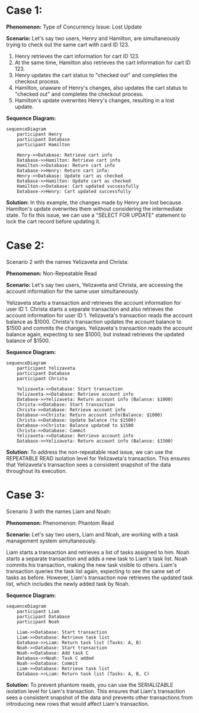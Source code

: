 # Case 1: 

**Phenomenon:**
Type of Concurrency Issue: Lost Update

**Scenario:** 
Let's say two users, Henry and Hamilton, are simultaneously trying to check out the same cart with card ID 123. 

1. Henry retrieves the cart information for cart ID 123.
2. At the same time, Hamilton also retrieves the cart information for cart ID 123.
3. Henry updates the cart status to "checked out" and completes the checkout process.
4. Hamilton, unaware of Henry's changes, also updates the cart status to "checked out" and completes the checkout process.
5. Hamilton's update overwrites Henry's changes, resulting in a lost update.

**Sequence Diagram:**
```mermaid
sequenceDiagram  
    participant Henry
    participant Database
    participant Hamilton

    Henry->>Database: Retrieve cart info
    Database->>Hamilton: Retrieve cart info
    Hamilton->>Database: Return cart info
    Database->>Henry: Return cart info:
    Henry->>Database: Update cart as checked
    Database->>Hamilton: Update cart as checked
    Hamilton->>Database: Cart updated successfully
    Database->>Henry: Cart updated successfully
```


**Solution:**
In this example, the changes made by Henry are lost because Hamilton's update overwrites them without considering the intermediate state. To fix this issue, we can use a "SELECT FOR UPDATE" statement to lock the cart record before updating it.

# Case 2: 
Scenario 2 with the names Yelizaveta and Christa:

**Phenomenon:**
Non-Repeatable Read

**Scenario:** 
Let's say two users, Yelizaveta and Christa, are accessing the account information for the same user simultaneously.

Yelizaveta starts a transaction and retrieves the account information for user ID 1.
Christa starts a separate transaction and also retrieves the account information for user ID 1.
Yelizaveta's transaction reads the account balance as $1000.
Christa's transaction updates the account balance to $1500 and commits the changes.
Yelizaveta's transaction reads the account balance again, expecting to see $1000, but instead retrieves the updated balance of $1500.

**Sequence Diagram:**
```mermaid 
sequenceDiagram
    participant Yelizaveta
    participant Database
    participant Christa

    Yelizaveta->>Database: Start transaction
    Yelizaveta->>Database: Retrieve account info
    Database->>Yelizaveta: Return account info (Balance: $1000)
    Christa->>Database: Start transaction
    Christa->>Database: Retrieve account info
    Database->>Christa: Return account info(Balance: $1000)
    Christa->>Database: Update balance (to $1500)
    Database->>Christa: Balance updated to $1500
    Christa->>Database: Commit
    Yelizaveta->>Database: Retrieve account info
    Database->>Yelizaveta: Return account info (Balance: $1500)
```

**Solution:**
To address the non-repeatable read issue, we can use the REPEATABLE READ isolation level for Yelizaveta's transaction. This ensures that Yelizaveta's transaction sees a consistent snapshot of the data throughout its execution. 

# Case 3: 
Scenario 3 with the names Liam and Noah:

**Phenomenon:**
Phenomenon: Phantom Read

**Scenario:** 
Let's say two users, Liam and Noah, are working with a task management system simultaneously.

Liam starts a transaction and retrieves a list of tasks assigned to him.
Noah starts a separate transaction and adds a new task to Liam's task list.
Noah commits his transaction, making the new task visible to others.
Liam's transaction queries the task list again, expecting to see the same set of tasks as before.
However, Liam's transaction now retrieves the updated task list, which includes the newly added task by Noah.

**Sequence Diagram:**
```mermaid
sequenceDiagram
    participant Liam
    participant Database
    participant Noah

    Liam->>Database: Start transaction
    Liam->>Database: Retrieve task list
    Database->>Liam: Return task list (Tasks: A, B)
    Noah->>Database: Start transaction
    Noah->>Database: Add task C
    Database->>Noah: Task C added
    Noah->>Database: Commit
    Liam->>Database: Retrieve task list
    Database->>Liam: Return task list (Tasks: A, B, C)
```

**Solution:**
To prevent phantom reads, you can use the SERIALIZABLE isolation level for Liam's transaction. This ensures that Liam's transaction sees a consistent snapshot of the data and prevents other transactions from introducing new rows that would affect Liam's transaction. 
